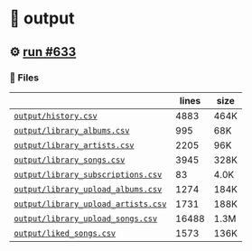 # 📝  output 

## ⚙️ [run #633](https://github.com/jwenerd/ytm-dl/actions/runs/8217295395)

### 📁 Files

|                                                                         |lines|size|
|-------------------------------------------------------------------------|-----|----|
|[`output/history.csv` ](output/history.csv)                              |4883 |464K|
|[`output/library_albums.csv` ](output/library_albums.csv)                |995  |68K |
|[`output/library_artists.csv` ](output/library_artists.csv)              |2205 |96K |
|[`output/library_songs.csv` ](output/library_songs.csv)                  |3945 |328K|
|[`output/library_subscriptions.csv` ](output/library_subscriptions.csv)  |83   |4.0K|
|[`output/library_upload_albums.csv` ](output/library_upload_albums.csv)  |1274 |184K|
|[`output/library_upload_artists.csv` ](output/library_upload_artists.csv)|1731 |188K|
|[`output/library_upload_songs.csv` ](output/library_upload_songs.csv)    |16488|1.3M|
|[`output/liked_songs.csv` ](output/liked_songs.csv)                      |1573 |136K|